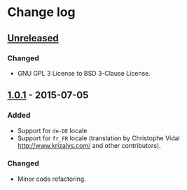 Change log
==========

[Unreleased][unreleased]
------------------------

### Changed
- GNU GPL 3 License to BSD 3-Clause License.

[1.0.1] - 2015-07-05
--------------------
### Added
- Support for `de-DE` locale
- Support for `fr_FR` locale (translation by Christophe Vidal
<http://www.krizalys.com/> and other contributors).

### Changed
- Minor code refactoring.

[unreleased]: https://github.com/krizalys/countries/compare/1.0.1...HEAD
[1.0.1]:      https://github.com/krizalys/countries/compare/1.0.0...1.0.1
